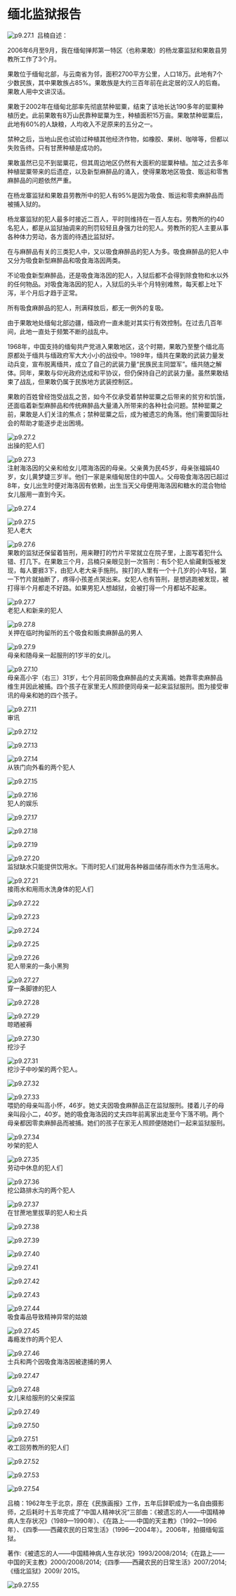# 缅北监狱报告

![p9.27.1](./images/9.27.1.jpg)
​
吕楠自述：

2006年6月至9月，我在缅甸掸邦第一特区（也称果敢）的杨龙寨监狱和果敢县劳教所工作了3个月。

果敢位于缅甸北部，与云南省为邻，面积2700平方公里，人口18万。此地有7个少数民族，其中果敢族占85%。果敢族是大约三百年前在此定居的汉人的后裔。果敢人用中文讲汉话。

果敢于2002年在缅甸北部率先彻底禁种罂粟，结束了该地长达190多年的罂粟种植历史。此前果敢有8万山民靠种罂粟为生，种植面积15万亩。果敢禁种罂粟后，此地有60%的人缺粮，人均收入不足原来的五分之一。

禁种之后，当地山民也试验过种植其他经济作物，如橡胶、果树、咖啡等，但都以失败告终。只有甘蔗种植是成功的。

果敢虽然已见不到罂粟花，但其周边地区仍然有大面积的罂粟种植。加之过去多年种植罂粟带来的后遗症，以及新型麻醉品的涌入，使得果敢地区吸食、贩运和零售麻醉品的问题依然严重。

在杨龙寨监狱和果敢县劳教所中的犯人有95%是因为吸食、贩运和零卖麻醉品而被捕入狱的。

杨龙寨监狱的犯人最多时接近二百人，平时则维持在一百人左右。劳教所的约40名犯人，都是从监狱抽调来的刑罚较轻且身强力壮的犯人。劳教所的犯人主要从事各种体力劳动，各方面的待遇比监狱好。

在与麻醉品有关的三类犯人中，又以吸食麻醉品的犯人为多。吸食麻醉品的犯人中又分为吸食新型麻醉品和吸食海洛因两类。

不论吸食新型麻醉品，还是吸食海洛因的犯人，入狱后都不会得到除食物和水以外的任何物品。对吸食海洛因的犯人，入狱后的头半个月特别难熬，每天都上吐下泻，半个月后才趋于正常。

所有吸食麻醉品的犯人，刑满释放后，都无一例外的复吸。

由于果敢地处缅甸北部边疆，缅政府一直未能对其实行有效控制。在过去几百年间，此地一直处于频繁不断的战乱中。

1968年，中国支持的缅甸共产党进入果敢地区，这个时期，果敢乃至整个缅北高原都处于缅共与缅政府军大大小小的战役中。1989年，缅共在果敢的武装力量发动兵变，宣布脱离缅共，成立了自己的武装力量“民族民主同盟军”。缅共随之解体。同年，果敢与仰光政府达成和平协议，但仍保持自己的武装力量。虽然果敢结束了战乱，但果敢仍属于民族地方武装控制区。

果敢的百姓曾经饱受战乱之苦，如今不仅承受着禁种罂粟之后带来的贫穷和饥饿，还面临着新型麻醉品和传统麻醉品大量涌入所带来的各种社会问题。禁种罂粟之前，果敢是人们关注的焦点；禁种罂粟之后，成为被遗忘的角落。他们需要国际社会的帮助才能逐步走出困境。

![p9.27.2](./images/9.27.2.jpg)  
出操的犯人们

![p9.27.3](./images/9.27.3.jpg)  
注射海洛因的父亲和给女儿喂海洛因的母亲。父亲黄为民45岁，母亲张福娟40岁，女儿黄梦婕三岁半。他们一家是来缅甸居住的中国人。父母吸食海洛因已超过8年，女儿出生时便对海洛因有依赖，出生当天父母便用海洛因和糖水的混合物给女儿服用一直到今天。

![p9.27.4](./images/9.27.4.jpg)  

![p9.27.5](./images/9.27.5.jpg)  
犯人老大

![p9.27.6](./images/9.27.6.jpg)  
果敢的监狱还保留着笞刑，用来鞭打的竹片平常就立在院子里，上面写着犯什么错、打几下。在果敢三个月，吕楠只亲眼见到一次笞刑：有5个犯人偷藏剩饭被发现，每人要捱3下，由犯人老大亲手施刑。挨打的人里有一个十几岁的小年轻，第一下竹片就抽断了，疼得小孩差点哭出来。女犯人也有笞刑，是想逃跑被发现，被打得半个月都走不好路。如果男犯人想越狱，会被打得一个月都站不起来。

![p9.27.7](./images/9.27.7.jpg)  
老犯人和新来的犯人

![p9.27.8](./images/9.27.8.jpg)  
关押在临时拘留所的五个吸食和贩卖麻醉品的男人

![p9.27.9](./images/9.27.9.jpg)  
母亲和随母亲一起服刑的1岁半的女儿。

![p9.27.10](./images/9.27.10.jpg)  
母亲高小宇（右三）31岁，七个月前同吸食麻醉品的丈夫离婚。她靠零卖麻醉品维生并因此被捕。四个孩子在家里无人照顾便同母亲一起来监狱服刑。图为接受审讯的母亲和她的四个孩子。

![p9.27.11](./images/9.27.11.jpg)  
审讯

![p9.27.12](./images/9.27.12.jpg)  

![p9.27.13](./images/9.27.13.jpg)  

![p9.27.14](./images/9.27.14.jpg)  
从铁门向外看的两个犯人

![p9.27.15](./images/9.27.15.jpg)  

![p9.27.16](./images/9.27.16.jpg)  
犯人的娱乐

![p9.27.17](./images/9.27.17.jpg)

![p9.27.18](./images/9.27.18.jpg)

![p9.27.19](./images/9.27.19.jpg)

![p9.27.20](./images/9.27.20.jpg)  
监狱缺水只能提供饮用水。下雨时犯人们就用各种器皿储存雨水作为生活用水。

![p9.27.21](./images/9.27.21.jpg)  
接雨水和用雨水洗身体的犯人们

![p9.27.22](./images/9.27.22.jpg)

![p9.27.23](./images/9.27.23.jpg)

![p9.27.24](./images/9.27.24.jpg)

![p9.27.25](./images/9.27.25.jpg)

![p9.27.26](./images/9.27.26.jpg)  
犯人带来的一条小黑狗

![p9.27.27](./images/9.27.27.jpg)  
穿一条脚镣的犯人

![p9.27.28](./images/9.27.28.jpg)  

![p9.27.29](./images/9.27.29.jpg)  
晾晒被褥

![p9.27.30](./images/9.27.30.jpg)  
挖沙子

![p9.27.31](./images/9.27.31.jpg)  
挖沙子中吵架的两个犯人。

![p9.27.32](./images/9.27.32.jpg)  

![p9.27.33](./images/9.27.33.jpg)  
喂奶的母亲叫高小怀，46岁。她丈夫因吸食麻醉品正在监狱服刑。搂着儿子的母亲叫段小二，40岁。她的吸食海洛因的丈夫四年前离家出走至今下落不明。两个母亲都因零卖麻醉品而被捕。她们的孩子在家无人照顾便随她们一起来监狱服刑。

![p9.27.34](./images/9.27.34.jpg)  
吵架的犯人

![p9.27.35](./images/9.27.35.jpg)  
劳动中休息的犯人们

![p9.27.36](./images/9.27.36.jpg)  
挖公路排水沟的两个犯人

![p9.27.37](./images/9.27.37.jpg)  
在甘蔗地里拔草的犯人和士兵

![p9.27.38](./images/9.27.38.jpg)

![p9.27.39](./images/9.27.39.jpg)

![p9.27.40](./images/9.27.40.jpg)

![p9.27.41](./images/9.27.41.jpg)

![p9.27.42](./images/9.27.42.jpg)

![p9.27.43](./images/9.27.43.jpg)  

![p9.27.44](./images/9.27.44.jpg)  
吸食毒品导致精神异常的姑娘

![p9.27.45](./images/9.27.45.jpg)  
毒瘾发作的两个犯人

![p9.27.46](./images/9.27.46.jpg)  
士兵和两个因吸食海洛因被逮捕的男人

![p9.27.47](./images/9.27.47.jpg)  

![p9.27.48](./images/9.27.48.jpg)  
女儿来给服刑的父亲探监

![p9.27.49](./images/9.27.49.jpg)  

![p9.27.50](./images/9.27.50.jpg)  

![p9.27.51](./images/9.27.51.jpg)  
收工回劳教所的犯人们

![p9.27.52](./images/9.27.52.jpg)

![p9.27.53](./images/9.27.53.jpg)

![p9.27.54](./images/9.27.54.jpg)

吕楠：1962年生于北京，原在《民族画报》工作，五年后辞职成为一名自由摄影师，之后耗时十五年完成了“中国人精神状况“三部曲：《被遗忘的人——中国精神病人生存状况》（1989—1990年）、《在路上——中国的天主教》（1992—1996年）、《四季——西藏农民的日常生活》（1996—2004年）。2006年，拍摄缅甸监狱。

著作:《被遗忘的人——中国精神病人生存状况》1993/2008/2014;《在路上——中国的天主教》2000/2008/2014;《四季——西藏农民的日常生活》2007/2014;《缅北监狱》2009/ 2015。

![p9.27.55](./images/9.27.55.jpg)
